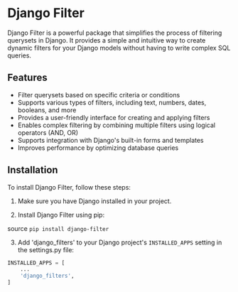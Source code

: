 # Django Filter

Django Filter is a powerful package that simplifies the process of filtering querysets in Django. It provides a simple and intuitive way to create dynamic filters for your Django models without having to write complex SQL queries.

## Features

- Filter querysets based on specific criteria or conditions
- Supports various types of filters, including text, numbers, dates, booleans, and more
- Provides a user-friendly interface for creating and applying filters
- Enables complex filtering by combining multiple filters using logical operators (AND, OR)
- Supports integration with Django's built-in forms and templates
- Improves performance by optimizing database queries

## Installation

To install Django Filter, follow these steps:

1. Make sure you have Django installed in your project.

2. Install Django Filter using pip:

source ```pip install django-filter```

3. Add 'django_filters' to your Django project's `INSTALLED_APPS` setting in the settings.py file:
```python
INSTALLED_APPS = [
    ...
    'django_filters',
]
